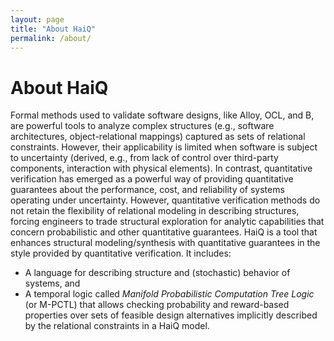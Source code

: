 ```yaml
---
layout: page
title: "About HaiQ"
permalink: /about/
---
```

# About HaiQ

Formal methods used to validate software designs, like Alloy, OCL, and B, are powerful tools to analyze complex structures (e.g., software architectures, object-relational mappings) captured as sets of relational constraints. 
However, their applicability is limited when software is subject to uncertainty (derived, e.g., from lack of control over third-party components, interaction with physical elements). 
In contrast, quantitative verification has emerged as a powerful way of providing quantitative guarantees about the performance, cost, and reliability of systems operating under uncertainty. 
However, quantitative verification methods do not retain the flexibility of relational modeling in describing structures, forcing engineers to trade structural exploration for analytic capabilities that concern probabilistic and other quantitative guarantees.
HaiQ is a tool that enhances structural modeling/synthesis with quantitative guarantees in the style provided by quantitative verification. It includes:

* A language for describing structure and (stochastic) behavior of systems, and 
* A temporal logic called *Manifold Probabilistic Computation Tree Logic* (or M-PCTL) that allows checking probability and reward-based properties over sets of feasible design alternatives implicitly described by the relational constraints in a HaiQ model. 
